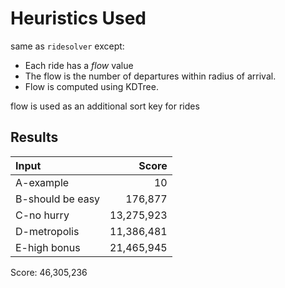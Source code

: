 # Heuristics Used

same as `ridesolver` except:

* Each ride has a _flow_ value
* The flow is the number of departures within radius of arrival.
* Flow is computed using KDTree.

flow is used as an additional sort key for rides

## Results

| Input            |  Score     |
|:-----------------|-----------:|
| A-example        | 10         |
| B-should be easy | 176,877    |
| C-no hurry       | 13,275,923 |
| D-metropolis     | 11,386,481 |
| E-high bonus     | 21,465,945 |

Score: 46,305,236
